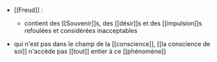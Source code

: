- [[Freud]] : 
	- contient des [[Souvenir]]s, des [[désir]]s et des [[impulsion]]s refoulées et considérées inacceptables


- qui n'est pas dans le champ de la [[conscience]], [[la conscience de soi]] n'accède pas [[tout]] entier à ce [[phénomène]]